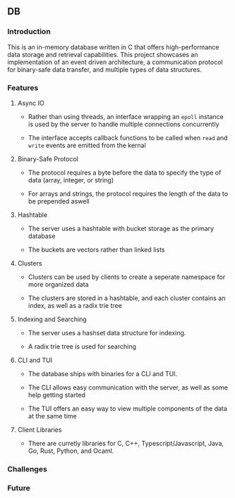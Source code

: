 
## DB

### Introduction

This is an in-memory database written in C that offers high-performance data storage
and retrieval capabilities. This project showcases an implementation of an event driven
architecture, a communication protocol for binary-safe data transfer, and multiple types of
data structures.

### Features

1. Async IO

    - Rather than using threads, an interface wrapping an `epoll` instance is used by the server to handle
    multiple connections concurrently

    - The interface accepts callback functions to be called when `read` and
    `write` events are emitted from the kernal

2. Binary-Safe Protocol

    - The protocol requires a byte before the data to specify the type of data (array, integer, or string)

    - For arrays and strings, the protocol requires the length of the data to be prepended aswell

3. Hashtable

    - The server uses a hashtable with bucket storage as the primary database

    - The buckets are vectors rather than linked lists

5. Clusters

    - Clusters can be used by clients to create a seperate namespace for more organized data

    - The clusters are stored in a hashtable, and each cluster contains an index, as well as a
    radix trie tree

5. Indexing and Searching

    - The server uses a hashset data structure for indexing.

    - A radix trie tree is used for searching

6. CLI and TUI

    - The database ships with binaries for a CLI and TUI.

    - The CLI allows easy communication with the server, as well as some help getting started

    - The TUI offers an easy way to view multiple components of the data at the same time

7. Client Libraries

    - There are curretly libraries for C, C++, Typescript/Javascript, Java, Go, Rust, Python, and Ocaml.


### Challenges

### Future



